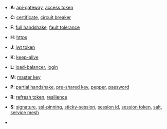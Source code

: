 - **A**:
[api-gateway](), [access token]()

- **C**:
[certificate](), [circuit breaker]()

- **F**:
[full handshake](), [fault tolerance]()

- **H**:
[https]()

- **J**:
[jwt token]()

- **K**:
[keep-alive]()

- **L**:
[load-balancer](), [login]()

- **M**:
[master key](https://github.com/chipbk10/SystemDesign/blob/master/partial-handshake.md)

- **P**:
[partial handshake](), [pre-shared key](https://github.com/chipbk10/SystemDesign/blob/master/partial-handshake.md), [pepper](), [password]()

- **R**:
[refresh token](), [resilience]()

- **S**:
[signature](), [ssl-pinning](), [sticky-session](), [session id](), [session token](), [salt](), [service mesh]()

- 
